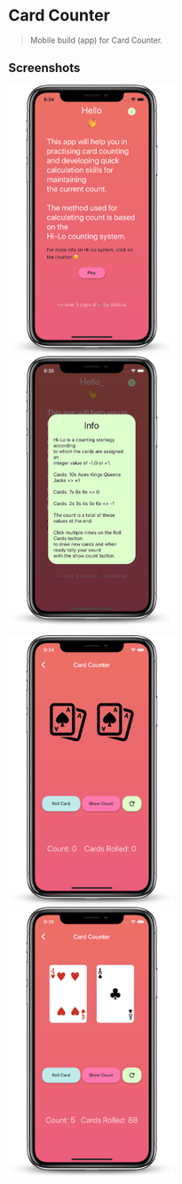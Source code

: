 # Card Counter

> Mobile build (app) for Card Counter.

## Screenshots

<img src="https://github.com/Asti7/cardcounter_mobile/blob/master/app/cardcounter/screenshots/ss1.png" width="300"/><img src="https://github.com/Asti7/cardcounter_mobile/blob/master/app/cardcounter/screenshots/ss2.png" width="300"/>

<img src="https://github.com/Asti7/cardcounter_mobile/blob/master/app/cardcounter/screenshots/ss3.png" width="300"/><img src="https://github.com/Asti7/cardcounter_mobile/blob/master/app/cardcounter/screenshots/ss4.png" width="300"/>

